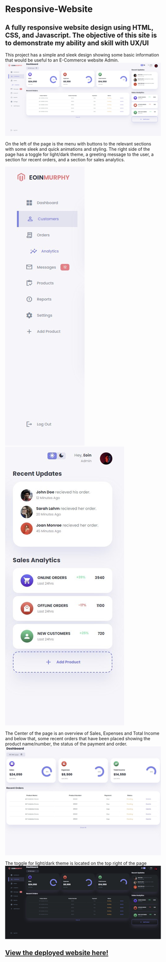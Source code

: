 
# Responsive-Website
A fully responsive website design using HTML, CSS, and Javascript.
The objective of this site is to demonstrate my ability and skill with UX/UI
---
This project has a simple and sleek design showing some basic information that would be useful to an E-Commerce website Admin.
![alt text](images/README-images/landing.jpg)


On the left of the page is the menu with buttons to the relevant sections with some sleek and quick animations and styling.
The right side of the page has a toggle for light/dark theme, a greeting message to the user, a section for recent orders, and a section for sales analytics.

   ![alt text](images/README-images/left-side.jpg)                  ![alt text](images/README-images/right-side.jpg)



The Center of the page is an overview of Sales, Expenses and Total Income and below that, some recent orders that have been placed showing the product name/number, the status of the payment and order.
![alt text](images/README-images/center.jpg)


The toggle for light/dark theme is located on the top right of the page 
![alt text](images/README-images/darkmode.jpg)

## [View the deployed website here!](https://5500-e01nmurphy-responsivewe-39lgm6r70m6.ws-us101.gitpod.io/)

